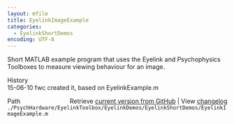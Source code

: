 ```yaml
---
layout: mfile
title: EyelinkImageExample
categories:
  - EyelinkShortDemos
encoding: UTF-8
---
```


Short MATLAB example program that uses the Eyelink and Psychophysics  
Toolboxes to measure viewing behaviour for an image.  

History  
15-06-10  fwc     created it, based on EyelinkExample.m  


<div class="code_header" style="text-align:right;">
  <span style="float:left;">Path&nbsp;&nbsp;</span> <span class="counter">Retrieve <a href=
  "https://raw.github.com/Psychtoolbox-3/Psychtoolbox-3/beta/./PsychHardware/EyelinkToolbox/EyelinkDemos/EyelinkShortDemos/EyelinkImageExample.m">current version from GitHub</a> | View <a href=
  "https://github.com/Psychtoolbox-3/Psychtoolbox-3/commits/beta/./PsychHardware/EyelinkToolbox/EyelinkDemos/EyelinkShortDemos/EyelinkImageExample.m">changelog</a></span>
</div>
<div class="code">
  <code>./PsychHardware/EyelinkToolbox/EyelinkDemos/EyelinkShortDemos/EyelinkImageExample.m</code>
</div>
